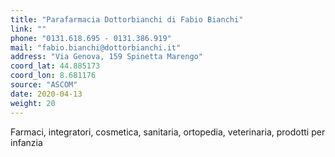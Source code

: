 ```yaml
---
title: "Parafarmacia Dottorbianchi di Fabio Bianchi"
link: ""
phone: "0131.618.695 - 0131.386.919"
mail: "fabio.bianchi@dottorbianchi.it"
address: "Via Genova, 159 Spinetta Marengo"
coord_lat: 44.885173
coord_lon: 8.681176
source: "ASCOM"
date: 2020-04-13
weight: 20
---
```


Farmaci, integratori, cosmetica, sanitaria, ortopedia, veterinaria, prodotti per infanzia
